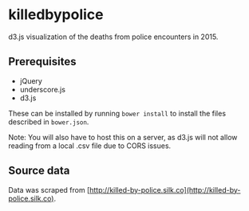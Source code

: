 # killedbypolice
d3.js visualization of the deaths from police encounters in 2015.

## Prerequisites
- jQuery
- underscore.js
- d3.js

These can be installed by running `bower install` to install the files described in `bower.json`.

Note: You will also have to host this on a server, as d3.js will not allow reading from a local .csv file due to CORS issues.

## Source data
Data was scraped from [http://killed-by-police.silk.co](http://killed-by-police.silk.co).
